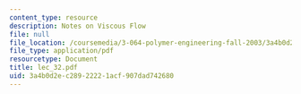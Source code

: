 ```yaml
---
content_type: resource
description: Notes on Viscous Flow
file: null
file_location: /coursemedia/3-064-polymer-engineering-fall-2003/3a4b0d2ec28922221acf907dad742680_lec_32.pdf
file_type: application/pdf
resourcetype: Document
title: lec_32.pdf
uid: 3a4b0d2e-c289-2222-1acf-907dad742680
---
```

